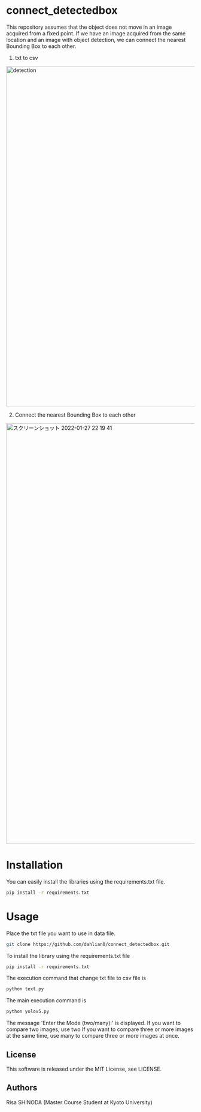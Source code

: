 # connect_detectedbox
This repository assumes that the object does not move in an image acquired from a fixed point.
If we have an image acquired from the same location and an image with object detection, we can connect the nearest Bounding Box to each other.

1. txt to csv
<img width="908" alt="detection" src="https://user-images.githubusercontent.com/48791086/151365335-eeb161f3-dfc8-4a77-a5bc-af12eefd770d.png">

2. Connect the nearest Bounding Box to each other
<img width="1123" alt="スクリーンショット 2022-01-27 22 19 41" src="https://user-images.githubusercontent.com/48791086/151366987-a148596d-7088-4d8e-a17f-8a6a0d6c1f98.png">

# Installation
You can easily install the libraries using the requirements.txt file.
```bash
pip install -r requirements.txt
```

# Usage
Place the txt file you want to use in data file.

```bash
git clone https://github.com/dahlian0/connect_detectedbox.git
```
To install the library using the requirements.txt file
```bash
pip install -r requirements.txt
```
The execution command that change txt file to csv file is
```bash
python text.py
```
The main execution command is
```bash
python yolov5.py
```
The message 'Enter the Mode (two/many):' is displayed.
If you want to compare two images, use two
If you want to compare three or more images at the same time, use many
to compare three or more images at once.

## License
This software is released under the MIT License, see LICENSE.

## Authors
Risa SHINODA (Master Course Student at Kyoto University)


